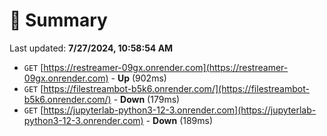 # 📖 Summary
Last updated: **7/27/2024, 10:58:54 AM**

- `GET` [https://restreamer-09gx.onrender.com](https://restreamer-09gx.onrender.com) - **Up** (902ms)
- `GET` [https://filestreambot-b5k6.onrender.com/](https://filestreambot-b5k6.onrender.com/) - **Down** (179ms)
- `GET` [https://jupyterlab-python3-12-3.onrender.com](https://jupyterlab-python3-12-3.onrender.com) - **Down** (189ms)
